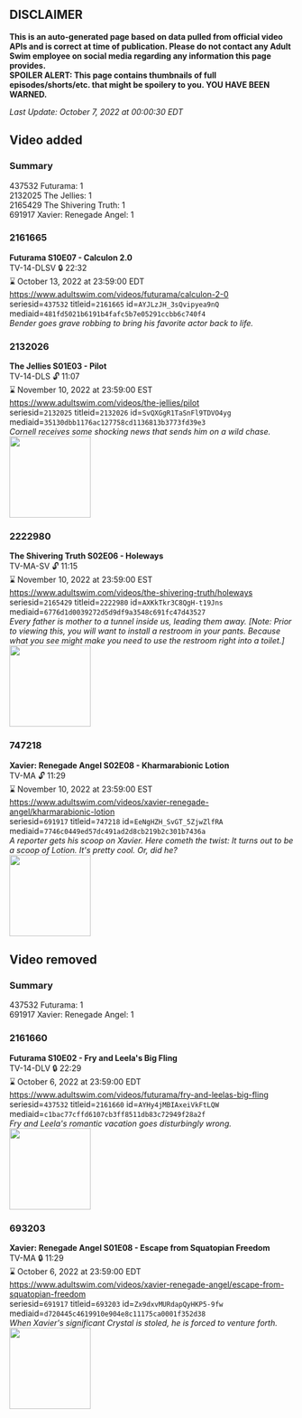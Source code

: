 ## DISCLAIMER
**This is an auto-generated page based on data pulled from official video APIs and is correct at time of publication. Please do not contact any Adult Swim employee on social media regarding any information this page provides.**  
**SPOILER ALERT: This page contains thumbnails of full episodes/shorts/etc. that might be spoilery to you. YOU HAVE BEEN WARNED.**  

_Last Update: October 7, 2022 at 00:00:30 EDT_
## Video added
### Summary
437532 Futurama: 1  
2132025 The Jellies: 1  
2165429 The Shivering Truth: 1  
691917 Xavier: Renegade Angel: 1  
### 2161665
**Futurama S10E07 - Calculon 2.0**  
TV-14-DLSV 🔒 22:32  
⌛ October 13, 2022 at 23:59:00 EDT  
https://www.adultswim.com/videos/futurama/calculon-2-0  
seriesid=`437532` titleid=`2161665` id=`AYJLzJH_3sQvipyea9nQ` mediaid=`481fd5021b6191b4fafc5b7e05291ccbb6c740f4`  
_Bender goes grave robbing to bring his favorite actor back to life._  
### 2132026
**The Jellies S01E03 - Pilot**  
TV-14-DLS 🔓 11:07  
⌛ November 10, 2022 at 23:59:00 EST  
https://www.adultswim.com/videos/the-jellies/pilot  
seriesid=`2132025` titleid=`2132026` id=`SvQXGgR1TaSnFl9TDVO4yg` mediaid=`35130dbb1176ac127758cd1136813b3773fd39e3`  
_Cornell receives some shocking news that sends him on a wild chase._  
<a href="https://media.cdn.adultswim.com/uploads/20200305/thumbnails/2_20351632133-jellies_101_air_cid-36H40.jpg"><img src="https://media.cdn.adultswim.com/uploads/20200305/thumbnails/2_20351632133-jellies_101_air_cid-36H40.jpg" height="144px" /></a>
### 2222980
**The Shivering Truth S02E06 - Holeways**  
TV-MA-SV 🔓 11:15  
⌛ November 10, 2022 at 23:59:00 EST  
https://www.adultswim.com/videos/the-shivering-truth/holeways  
seriesid=`2165429` titleid=`2222980` id=`AXKkTkr3C8QgH-t19Jns` mediaid=`6776d1d0039272d5d9df9a3548c691fc47d43527`  
_Every father is mother to a tunnel inside us, leading them away. [Note: Prior to viewing this, you will want to install a restroom in your pants. Because what you see might make you need to use the restroom right into a toilet.]_  
<a href="https://media.cdn.adultswim.com/uploads/20200615/thumbnails/2_20615112592-TheShiveringTruth_206_dup-20200303.jpg"><img src="https://media.cdn.adultswim.com/uploads/20200615/thumbnails/2_20615112592-TheShiveringTruth_206_dup-20200303.jpg" height="144px" /></a>
### 747218
**Xavier: Renegade Angel S02E08 - Kharmarabionic Lotion**  
TV-MA 🔓 11:29  
⌛ November 10, 2022 at 23:59:00 EST  
https://www.adultswim.com/videos/xavier-renegade-angel/kharmarabionic-lotion  
seriesid=`691917` titleid=`747218` id=`EeNgHZH_SvGT_5ZjwZlfRA` mediaid=`7746c0449ed57dc491ad2d8cb219b2c301b7436a`  
_A reporter gets his scoop on Xavier.  Here cometh the twist: It turns out to be a scoop of Lotion.  It's pretty cool.  Or, did he?_  
<a href="https://media.cdn.adultswim.com/uploads/20210104/thumbnails/2_21141732370-xavier_208.jpg"><img src="https://media.cdn.adultswim.com/uploads/20210104/thumbnails/2_21141732370-xavier_208.jpg" height="144px" /></a>
## Video removed
### Summary
437532 Futurama: 1  
691917 Xavier: Renegade Angel: 1  
### 2161660
**Futurama S10E02 - Fry and Leela's Big Fling**  
TV-14-DLV 🔒 22:29  
⌛ October 6, 2022 at 23:59:00 EDT  
https://www.adultswim.com/videos/futurama/fry-and-leelas-big-fling  
seriesid=`437532` titleid=`2161660` id=`AYHy4jMBIAxeiVkFtLQW` mediaid=`c1bac77cffd6107cb3ff8511db83c72949f28a2f`  
_Fry and Leela's romantic vacation goes disturbingly wrong._  
<a href="https://media.cdn.adultswim.com/uploads/20220712/thumbnails/2_227121048278-Futurama_1002_FryAndLeelasBigFling.png"><img src="https://media.cdn.adultswim.com/uploads/20220712/thumbnails/2_227121048278-Futurama_1002_FryAndLeelasBigFling.png" height="144px" /></a>
### 693203
**Xavier: Renegade Angel S01E08 - Escape from Squatopian Freedom**  
TV-MA 🔒 11:29  
⌛ October 6, 2022 at 23:59:00 EDT  
https://www.adultswim.com/videos/xavier-renegade-angel/escape-from-squatopian-freedom  
seriesid=`691917` titleid=`693203` id=`Zx9dxvMURdapQyHKP5-9fw` mediaid=`d720445c4619910e904e8c11175ca0001f352d38`  
_When Xavier's significant Crystal is stoled, he is forced to venture forth._  
<a href="https://media.cdn.adultswim.com/uploads/20210104/thumbnails/2_21141729294-xavier_108.jpg"><img src="https://media.cdn.adultswim.com/uploads/20210104/thumbnails/2_21141729294-xavier_108.jpg" height="144px" /></a>
